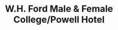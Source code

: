 ---
layout: repo
title: "W.H. Ford Male & Female College/Powell Hotel"
id: 17176
permalink: repos/17176/
---